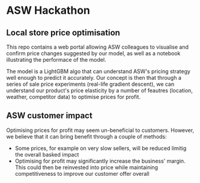 # ASW Hackathon

## Local store price optimisation

This repo contains a web portal allowing ASW colleagues to visualise and confirm price changes suggested by our model, as well as a notebook illustrating the performace of the model.

The model is a LightGBM algo that can understand ASW's pricing strategy well enough to predict it accurately. Our concept is then that through a series of sale price experiments (real-life gradient descent), we can understand our product's price elasticity by a number of feautres (location, weather, competitor data) to optimise prices for profit.

## ASW customer impact

Optimising prices for profit may seem un-beneficial to customers. However, we believe that it can bring benefit through a couple of methods:

 - Some prices, for example on very slow sellers, will be reduced limitig the overall basked impact
 - Optimising for profit may significantly increase the business' margin. This could then be reinvested into price while maintaining competitiveness to improve our customer offer overall
